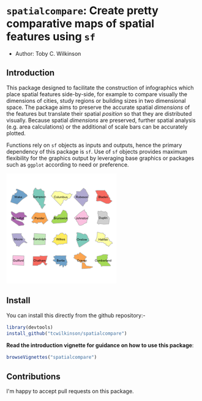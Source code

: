 # `spatialcompare`: Create pretty comparative maps of spatial features using `sf`

- Author: Toby C. Wilkinson

## Introduction

This package designed to facilitate the construction of infographics which place spatial features side-by-side, for example to compare visually the dimensions of cities, study regions or building sizes in two dimensional space. The package aims to preserve the accurate spatial _dimensions_ of the features but translate their spatial _position_ so that they are distributed visually. Because spatial _dimensions_ are preserved, further spatial analysis (e.g. area calculations) or the additional of scale bars can be accurately plotted.

Functions rely on `sf` objects as inputs and outputs, hence the primary dependency of this package is `sf`. Use of `sf` objects provides maximum flexibility for the graphics output by leveraging base graphics or packages such as `ggplot` according to need or preference.

![](images/sample_nc.png)



## Install

You can install this directly from the github repository:-

```r
library(devtools)
install_github("tcwilkinson/spatialcompare")
```

**Read the introduction vignette for guidance on how to use this package**:

```r
browseVignettes("spatialcompare")
```

## Contributions

I'm happy to accept pull requests on this package.
